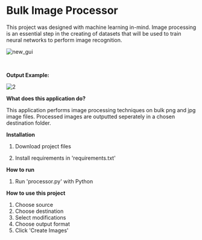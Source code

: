# Bulk Image Processor

This project was designed with machine learning in-mind. Image processing is an essential step in the creating of datasets that will be used to train neural networks to perform image recognition.

![new_gui](https://user-images.githubusercontent.com/50201165/147389122-52571873-297b-4247-8402-e9396529965a.png)

<br>

**Output Example:**

![2](https://user-images.githubusercontent.com/50201165/147389252-66ea881d-445c-4c59-bbde-39598ff84b41.png)





**What does this application do?**

This application performs image processing techniques on bulk png and jpg image files. Processed images are outputted seperately in a chosen destination folder.

**Installation**

1. Download project files

2. Install requirements in 'requirements.txt'

**How to run**

1. Run 'processor.py' with Python

**How to use this project**

1. Choose source
2. Choose destination
3. Select modifications
4. Choose output format
5. Click 'Create Images'
